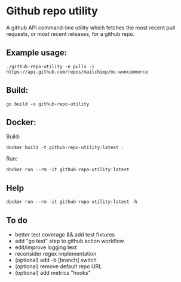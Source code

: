 Github repo utility
=======================
A github API command-line utility which fetches the most recent pull requests, or most recent releases, for a github repo. 

Example usage: 
-----------
```
./github-repo-utility -e pulls -i https://api.github.com/repos/mailchimp/mc-woocommerce
``` 
Build:
--------
```
go build -o github-repo-utility
```

Docker:
-----------
Build:
```
docker build -t github-repo-utility:latest .
```

Run:
```
docker run --rm -it github-repo-utility:latest 
```
Help
--------
```
docker run --rm -it github-repo-utility:latest -h
```

To do
------------
 - better test coverage && add test fixtures
 - add "go test" step to github action workflow
 - edit/improve logging text
 - reconsider regex implementation
 - (optional) add -b [branch] switch
 - (optional) remove default repo URL
 - (optional) add metrics "hooks"
